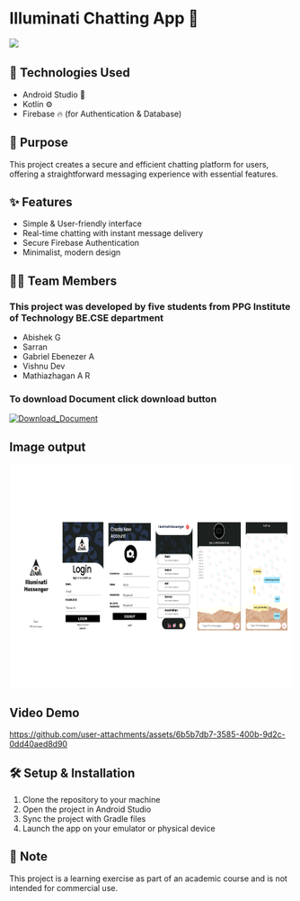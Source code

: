 # Illuminati Chatting App 🚀
![](https://github.com/cbeAbishek/Illuminti-chat/blob/master/Chat%20Application%20Code%20Documentation.gif)

## 🔧 Technologies Used
- Android Studio 📱
- Kotlin ⚙️
- Firebase 🔥 (for Authentication & Database)

## 🎯 Purpose
This project creates a secure and efficient chatting platform for users, offering a straightforward messaging experience with essential features.

## ✨ Features
- Simple & User-friendly interface
- Real-time chatting with instant message delivery
- Secure Firebase Authentication
- Minimalist, modern design
## 👨‍💻 Team Members
### This project was developed by five students from PPG Institute of Technology BE.CSE department 
- Abishek G
- Sarran 
- Gabriel Ebenezer A
- Vishnu Dev 
- Mathiazhagan A R

### To download Document click download button 
[![Download_Document](https://custom-icon-badges.demolab.com/badge/-Download-blue?style=for-the-badge&logo=download&logoColor=white "Chat Application Code Documentation.pdf")](https://github.com/cbeAbishek/Illuminti-chat/blob/master/Chat%20Application%20Code%20Documentation.pdf)

## Image output
<img align="center" height="400" src="https://raw.githubusercontent.com/cbeAbishek/Illuminti-chat/refs/heads/master/Chat%20Application%20Code%20Documentation.png"  />

## Video Demo

https://github.com/user-attachments/assets/6b5b7db7-3585-400b-9d2c-0dd40aed8d90

## 🛠️ Setup & Installation
1. Clone the repository to your machine
2. Open the project in Android Studio
3. Sync the project with Gradle files
4. Launch the app on your emulator or physical device

## 📌 Note
This project is a learning exercise as part of an academic course and is not intended for commercial use.

